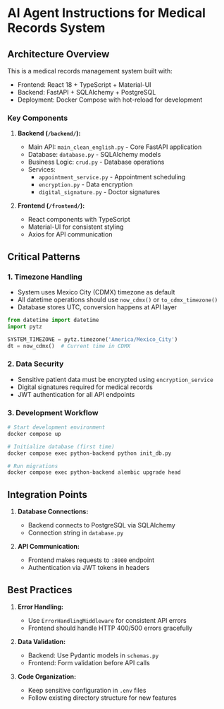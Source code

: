 # AI Agent Instructions for Medical Records System

## Architecture Overview

This is a medical records management system built with:
- Frontend: React 18 + TypeScript + Material-UI
- Backend: FastAPI + SQLAlchemy + PostgreSQL
- Deployment: Docker Compose with hot-reload for development

### Key Components

1. **Backend (`/backend/`):**
   - Main API: `main_clean_english.py` - Core FastAPI application
   - Database: `database.py` - SQLAlchemy models
   - Business Logic: `crud.py` - Database operations
   - Services: 
     - `appointment_service.py` - Appointment scheduling
     - `encryption.py` - Data encryption
     - `digital_signature.py` - Doctor signatures

2. **Frontend (`/frontend/`):**
   - React components with TypeScript
   - Material-UI for consistent styling
   - Axios for API communication

## Critical Patterns

### 1. Timezone Handling
- System uses Mexico City (CDMX) timezone as default
- All datetime operations should use `now_cdmx()` or `to_cdmx_timezone()`
- Database stores UTC, conversion happens at API layer
```python
from datetime import datetime
import pytz

SYSTEM_TIMEZONE = pytz.timezone('America/Mexico_City')
dt = now_cdmx()  # Current time in CDMX
```

### 2. Data Security
- Sensitive patient data must be encrypted using `encryption_service`
- Digital signatures required for medical records
- JWT authentication for all API endpoints

### 3. Development Workflow
```bash
# Start development environment
docker compose up

# Initialize database (first time)
docker compose exec python-backend python init_db.py

# Run migrations
docker compose exec python-backend alembic upgrade head
```

## Integration Points

1. **Database Connections:**
   - Backend connects to PostgreSQL via SQLAlchemy
   - Connection string in `database.py`

2. **API Communication:**
   - Frontend makes requests to `:8000` endpoint
   - Authentication via JWT tokens in headers

## Best Practices

1. **Error Handling:**
   - Use `ErrorHandlingMiddleware` for consistent API errors
   - Frontend should handle HTTP 400/500 errors gracefully

2. **Data Validation:**
   - Backend: Use Pydantic models in `schemas.py`
   - Frontend: Form validation before API calls

3. **Code Organization:**
   - Keep sensitive configuration in `.env` files
   - Follow existing directory structure for new features